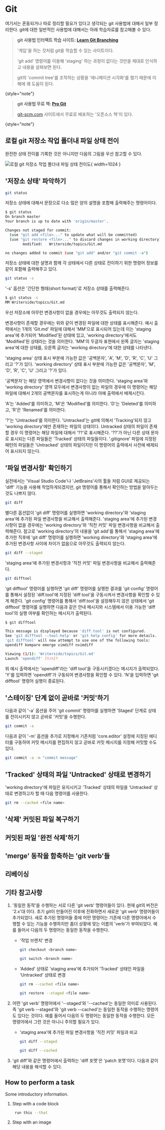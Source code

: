 # Git

여기서는 혼동되거나 따로 정리할 필요가 있다고 생각되는 git 사용법에 대해서 일부 정리한다. git에 대한 일반적인 사용법에 대해서는 아래 학습자료를 참고해볼 수 있다.

> **git 사용법 인터랙트 학습 사이트: [Learn Git Branching](https://learngitbranching.js.org)**
>
> '게임'을 하는 것처럼 git을 학습할 수 있는 사이트이다.
> 
> 'git add' 명령어를 이용해 'staging' 하는 과정이 없다는 것만을 제대로 인식하고 내용을 살펴보면 된다.
> 
> git의 'commit tree'를 조작하는 상황을 '애니메이션 시각화'를 했기 때문에 이해에 꽤 도움이 된다.
>
{style="note"}

> **git 사용법 무료 책: [Pro Git](https://git-scm.com/book/en/v2)**
>
> [git-scm.com](https://git-scm.com) 사이트에서 무료로 배포하는 '오픈소스 책'이 있다.
>
{style="note"}

## 로컬 git 저장소 작업 폴더내 파일 상태 전이

완전한 상태 전이를 기록한 것은 아니지만 다음의 그림을 우선 참고할 수 있다.

![로컬 git 저장소 작업 폴더내 파일 상태 전이도](git_file_state_diagram.png){ width=1024 }

## '저장소 상태' 파악하기

```bash
git status
```
저장소 상태에 대해서 문장으로 다소 많은 양의 설명을 포함해 출력해주는 명령어이다.

```bash
$ git status
On branch master
Your branch is up to date with 'origin/master'.

Changes not staged for commit:
  (use "git add <file>..." to update what will be committed)
  (use "git restore <file>..." to discard changes in working directory)
        modified:   Writerside/topics/Git.md

no changes added to commit (use "git add" and/or "git commit -a")
```
저장소 상태에 대한 설명과 함께 각 상태에서 다른 상태로 전이하기 위한 명령어 정보를 같이 포함해 출력해주고 있다.

```bash
git status -s
```
'-s' 옵션은 '간단한 형태(short format)'로 저장소 상태를 출력해준다.

```bash
$ git status -s
MM Writerside/topics/Git.md
```
우선 저장소에 아무런 변경사항이 없을 경우에는 아무것도 출력되지 않는다.

변경사항이 존재할 경우에는 위와 같이 변경된 파일에 대한 상태를 표시해준다. 예시 출력에서는 1개의 'Git.md' 파일에 대해서 'MM'으로 표시되어 있는데
이는 'staging area'에 추가되어 'Modified'된 상태에 있고, 'working directory'에서도 'Modified'된 상태라는 것을 의미한다.
'MM'의 두글자 표현에서 왼쪽 글자는 'staging area'에 대한 상태를, 오른쪽 글자는 'working directory'에 대한 상태를 나타낸다.

'staging area' 상태 표시 부분에 가능한 값은 '공백문자', 'A', 'M', 'D', 'R', 'C', 'U' 그리고 '?'가 있다.
'working directory' 상태 표시 부분에 가능한 값은 '공백문자', 'M', 'D', 'R', 'C', 'U' 그리고 '?'가 있다.

'공백문자'는 해당 영역에서 변경사항이 없다는 것을 의미한다. 'staging area'와 'working directory' 영역 모두에서 변경사항이 없는 파일의 경우에 
이 명령어는 해당 파일에 대해서 2개의 공백문자를 표시하는게 아니라 아예 출력에서 배제시킨다. 

'A'는 'Added'를 의미하고, 'M'은 'Modified'를 의미한다. 'D'는 'Deleted'를 의미하고, 'R'은 'Renamed'를 의미한다.

'?'는 'Untracked'를 의미한다. 'Untracked'는 git에 의해서 'Tracking'되지 않고 'working directory'에만 존재하는 파일의 상태이다.
Untracked 상태의 파일이 존재할 경우 이 명령어는 해당 파일에 대해서 '??'로 표시해준다. '??'가 아닌 다른 상태 문자로 표시되는 다른 파일들은 'Tracked'
상태의 파일들이다. '.gitignore' 파일에 지정된 패턴의 파일들은 'Untracked' 상태의 파일이지만 이 명령어의 출력에서 사전에 배제되어 표시되지 않는다.

## '파일 변경사항' 확인하기

실전에서는 'Visual Studio Code'나 'JetBrains'사의 툴들 처럼 GUI로 제공되는 'diff' 기능을 사용해 작업하게되겠지만,
git 명령어를 통해서 확인하는 방법을 알아두는 것도 나쁘지 않다.

```bash
git diff
```
별다른 옵션없이 'git diff' 명령어를 실행하면 'working directory'와 'staging area'에 추가된 파일 변경사항을 비교해서 출력해준다.
'staging area'에 추가된 변경사항이 없을 경우에는 'working directory'와 '직전 커밋' 파일 변경사항을 비교해서 출력해준다.
참고로 'working directory'의 내용을 'git add'를 통해서 'staging area'에 추가한 직후에 'git diff' 명령어를 실행하면
'working directory'와 'staging area'에 추가된 변경사항 사이에 차이가 없음으로 아무것도 출력되지 않는다.

```bash
git diff --staged
```
'staging area'에 추가된 변경사항과 '직전 커밋' 파일 변경사항을 비교해서 출력해준다.

```bash
git difftool
```
'git difftool' 명령어를 실행하면 'git diff' 명령어를 실행한 결과를 'git config' 명령어를 통해서 설정된 'diff.tool'에 지정된 'diff tool'을
구동시켜서 변경사항을 확인할 수 있게 해준다. 'git config' 명령어를 통해서 'diff.tool'을 설정해두지 않은 상태에서 'git difftool' 명령어를 실행하면
다음과 같은 안내 메시지와 시스템에서 이용 가능한 'diff tool'의 실행 여부를 확인하는 메시지가 출력된다.

```bash
$ git difftool

This message is displayed because 'diff.tool' is not configured.
See 'git difftool --tool-help' or 'git help config' for more details.
'git difftool' will now attempt to use one of the following tools:
opendiff kompare emerge vimdiff nvimdiff

Viewing (1/1): 'Writerside/topics/Git.md'
Launch 'opendiff' [Y/n]? 
```

위 예시 출력에서는 'opendiff'라는 'diff tool'을 구동시키겠다는 메시지가 출력되었다.
'Y'를 입력하면 'opendiff'가 구동되어 변경사항을 확인할 수 있다. 'N'을 입력하면 'git difftool' 명령어 실행이 종료된다.

## '스테이징' 단계 없이 곧바로 '커밋'하기

다음과 같이 '-a' 옵션을 주어 'git commit' 명령어를 실행하면 'Staged' 단계로 상태를 전이시키지 않고 곧바로 '커밋'을 수행한다.
```bash
git commit -a
```

다음과 같이 '-m' 옵션을 추가로 지정해서 기존처럼 'core.editor' 설정에 지정된 에디터를 구동하여 커밋 메시지를 편집하지 않고 곧바로 커밋 메시지를
지정해 커밋할 수도 있다.

```bash
git commit -a -m "commit message"
```

## 'Tracked' 상태의 파일 'Untracked' 상태로 변경하기

'working directory'에 파일은 유지시키고 'Tracked' 상태의 파일을 'Untracked' 상태로 변경하고자 할 때 다음 명령어를 사용한다.

```bash
git rm --cached <file name>
```

## '삭제' 커밋된 파일 복구하기

## 커밋된 파일 '완전 삭제'하기

## 'merge' 동작을 함축하는 'git verb'들

## 리베이싱

## 기타 참고사항

1. '동일한 동작'을 수행하는 서로 다른 'git verb' 명령어들이 있다.
현재 git의 버전은 '2.x'대 이다. 초기 git이 만들어진 이후에 진화하면서 새로운 'git verb' 명령어들이 추가되었다.
새로 추가된 명령어들 중에 어떤 명령어는 기존에 다른 명령어에서 수행할 수 있는 기능을 수행하지만 좀더 상황에 맞는 이름의 'verb'가 부여되었다.
예를 들어서 다음의 두 명령어는 동일한 동작을 수행한다.

   * '작업 브랜치' 변경
      ```bash
      git checkout <branch name>
      ```
      
      ```bash
      git switch <branch name>
      ``` 
     
   * 'Added' 상태로 'staging area'에 추가되어 'Tracked' 상태인 파일을 'Untracked' 상태로 변경
      ```bash
      git rm --cached <file name>
      ```
     
      ```bash
      git restore --staged <file name>
      ```
      

2. 어떤 'git verb' 명령어에서 '--staged'와 '--cached'는 동일한 의미로 사용된다.
즉 'git verb --staged'와 'git verb --cached'는 동일한 동작을 수행하는 명령어도 있다는 것이다. 
예를 들어서 다음의 두 명령어는 동일한 동작을 수행한다. 모든 명령어에서 그런 것은 아니니 주의할 필요가 있다.

   * 'staging area'에 추가된 파일 변경사항을 '직전 커밋' 파일과 비교
      ```bash
      git diff --staged
      ```
   
      ```bash
      git diff --cached
      ```
     
3. 'git diff'와 같은 명령어에서 출력하는 'diff 포맷'은 'patch 포맷'이다. 
다음과 같이 해당 내용을 해석할 수 있다.

## How to perform a task

Some introductory information.

1. Step with a code block
   ```bash
    run this --that
   ```
   
2. Step with an image
   ![]()
